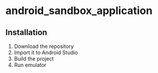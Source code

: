 # android_sandbox_application

## Installation

1. Download the repository
2. Import it to Android Studio
3. Build the project
4. Run emulator
